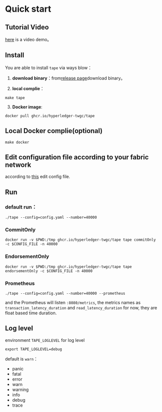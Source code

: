 # Quick start

## Tutorial Video

[here](https://www.bilibili.com/video/BV1k5411L79A/) is a video demo。

## Install

You are able to install `tape` via ways blow：

1. **download binary**：from[release page](https://github.com/hyperledger-twgc/tape/releases)download binary。

2. **local complie**：
```shell
make tape
```

3. **Docker image**: 
```shell
docker pull ghcr.io/hyperledger-twgc/tape
```

## Local Docker complie(optional)
```shell
make docker
```

## Edit configuration file according to your fabric network

according to [this](configfile.md) edit config file.

## Run
### default run：
```shell
./tape --config=config.yaml --number=40000
```
### CommitOnly
```shell
docker run -v $PWD:/tmp ghcr.io/hyperledger-twgc/tape tape commitOnly -c $CONFIG_FILE -n 40000
```
### EndorsementOnly
```shell
docker run -v $PWD:/tmp ghcr.io/hyperledger-twgc/tape tape endorsementOnly -c $CONFIG_FILE -n 40000
```
### Prometheus
```shell
./tape --config=config.yaml --number=40000 --prometheus
```
and the Prometheus will listen `:8080/metrics`, the metrics names as `transaction_latency_duration` and `read_latency_duration` for now, they are float based time duration.

## Log level
environment `TAPE_LOGLEVEL` for log level
```shell
export TAPE_LOGLEVEL=debug
```

default is `warn`：
- panic
- fatal
- error
- warn
- warning
- info
- debug
- trace
